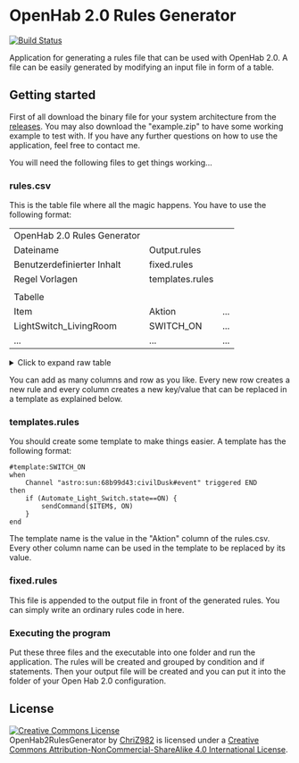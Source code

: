 # OpenHab 2.0 Rules Generator

[![Build Status](https://travis-ci.org/ChriZ982/OpenHab2RulesGenerator.svg?branch=master)](https://travis-ci.org/ChriZ982/OpenHab2RulesGenerator)

Application for generating a rules file that can be used with OpenHab 2.0. A file can be easily generated by modifying an input file in form of a table.


## Getting started ##
First of all download the binary file for your system architecture from the [releases](https://github.com/ChriZ982/OpenHab2RulesGenerator/releases). You may also download the "example.zip" to have some working example to test with. If you have any further questions on how to use the application, feel free to contact me.

You will need the following files to get things working...

### rules.csv ###

This is the table file where all the magic happens. You have to use the following format:

<table>
    <tr>
        <td>OpenHab 2.0 Rules Generator</td>
        <td></td>
        <td></td>
    </tr>
    <tr>
        <td>Dateiname</td>
        <td>Output.rules</td>
        <td></td>
    </tr>
    <tr>
        <td>Benutzerdefinierter Inhalt</td>
        <td>fixed.rules</td>
        <td></td>
    </tr>
    <tr>
        <td>Regel Vorlagen</td>
        <td>templates.rules</td>
        <td></td>
    </tr>
    <tr>
        <td></td>
        <td></td>
        <td></td>
    </tr>
    <tr>
        <td>Tabelle</td>
        <td></td>
        <td></td>
    </tr>
    <tr>
        <td>Item</td>
        <td>Aktion</td>
        <td>...</td>
    </tr>
    <tr>
        <td>LightSwitch_LivingRoom</td>
        <td>SWITCH_ON</td>
        <td>...</td>
    </tr>
    <tr>
        <td>...</td>
        <td>...</td>
        <td>...</td>
    </tr>
</table>


<details>
  <summary>Click to expand raw table</summary>
  <pre style="display:block">
OpenHab 2.0 Rules Generator; 
Dateiname;Output.rules   
Benutzerdefinierter Inhalt;fixed.rules
Regel Vorlagen;templates.rules
;
Tabelle;
Item;Aktion
LightSwitch_LivingRoom;SWITCH_ON
  </pre>
</details>


You can add as many columns and row as you like. Every new row creates a new rule and every column creates a new key/value that can be replaced in a template as explained below.

### templates.rules ###

You should create some template to make things easier. A template has the following format:

```
#template:SWITCH_ON   
when   
	Channel "astro:sun:68b99d43:civilDusk#event" triggered END   
then   
	if (Automate_Light_Switch.state==ON) {   
		sendCommand($ITEM$, ON)   
	}   
end
```

The template name is the value in the "Aktion" column of the rules.csv. Every other column name can be used in the template to be replaced by its value.

### fixed.rules ###

This file is appended to the output file in front of the generated rules. You can simply write an ordinary rules code in here.

### Executing the program ###

Put these three files and the executable into one folder and run the application. The rules will be created and grouped by condition and if statements. Then your output file will be created and you can put it into the folder of your Open Hab 2.0 configuration.


## License ##
<a rel="license" href="http://creativecommons.org/licenses/by-nc-sa/4.0/"><img alt="Creative Commons License" style="border-width:0" src="https://i.creativecommons.org/l/by-nc-sa/4.0/88x31.png" /></a><br /><span xmlns:dct="http://purl.org/dc/terms/" href="http://purl.org/dc/dcmitype/Text" property="dct:title" rel="dct:type">OpenHab2RulesGenerator</span> by <a xmlns:cc="http://creativecommons.org/ns#" href="https://github.com/ChriZ982" property="cc:attributionName" rel="cc:attributionURL">ChriZ982</a> is licensed under a <a rel="license" href="http://creativecommons.org/licenses/by-nc-sa/4.0/">Creative Commons Attribution-NonCommercial-ShareAlike 4.0 International License</a>.
